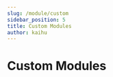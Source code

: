 ```yaml
---
slug: /module/custom
sidebar_position: 5
title: Custom Modules
author: kaihu
---
```


# Custom Modules







